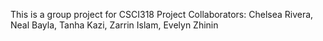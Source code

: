This is a group project for CSCI318
Project Collaborators: Chelsea Rivera, Neal Bayla, Tanha Kazi, Zarrin Islam, Evelyn Zhinin 
